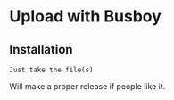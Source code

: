 # Upload with Busboy

## Installation
```
Just take the file(s)
```

Will make a proper release if people like it.